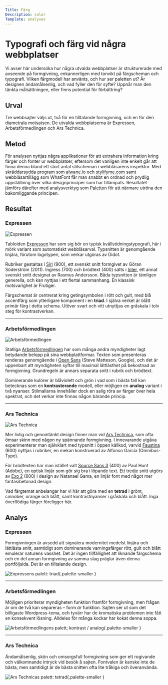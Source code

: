 ```yaml
---
Title: Färg
Description: color
Template: analyses
---
```


Typografi och färg vid några webbplatser
=======================

Vi avser här undersöka hur några utvalda webbplatser är strukturerade med avseende på formgivning, enkannerligen med tonvikt på färgscheman och typografi. Vilken färgmodell har använts, och hur ser paletten ut? Är designen ändamålsenlig, och vad fyller den för syfte? Uppnår man den tänkta målsättningen, eller finns potential för förbättring?

Urval
-----------------------

Tre webbsajter väljs ut, två för en tilltalande formgivning, och en för den diametrala motsatsen. De utvalda webbplatserna är Expressen, Arbetsförmedlingen och Ars Technica.

Metod
-----------------------

För analysen nyttjas några applikationer för att extrahera information kring färger och fonter ur webbplatser, eftersom det vanligen inte enkelt går att finna denna bland ett stort antal stilscheman i webbläsarens inspektor. Med skräddarsydda program som [alwane.io](https://alwane.io/) och [stylifyme.com](http://stylifyme.com/) samt webbläsartillägg som WhatFont får man snabbt en ordnad och prydlig uppställning över vilka designprinciper som har tillämpats. Resultatet jämförs därefter med analysverktyg som [Paletton](https://paletton.com/) för att närmare utröna den bakomliggande principen.

Resultat
-----------------------

### Expressen

![Expressen](%assets_url%/img/expressen.avif)

Tabloiden [Expressen](https://www.expressen.se/nyheter/varlden/brottslingarna-trump-kan-benada-antligen/) har som sig bör en typisk kvällstidningstypografi, här i mörk variant som automatiskt webbläsarval. Typsnitten är genomgående linjära, förutom logotypen, som verkar utgöras av Didot.

Rubriker gestaltas i [Siri](https://lettersfromsweden.se/font/siri/) (900), ett svenskt snitt formgivet av Göran Söderström (2011). Ingress (700) och brödtext (400) sätts i [Inter](https://rsms.me/inter/), ett annat svenskt snitt designat av Rasmus Andersson. Båda typsnitten är tämligen generella, och kan nyttjas i ett flertal sammanhang. En klassisk motsvarighet är Frutiger.

Färgschemat är centrerat kring getingsymbolen i rött och gult, med blå accentfärg som ytterligare komponent i en **triad**. I själva verket är blått primär färg i detta schema. Utöver svart och vitt utnyttjas en gråskala i tolv steg för kontrastverkan.

<div class="report-palette">
    <span class="expressen-blue-100"></span>
    <span class="expressen-blue-200"></span>
    <span class="expressen-blue-300"></span>
    <span class="expressen-blue-400"></span>
    <span class="expressen-blue-500"></span>
    <span class="expressen-blue-600"></span>
    <span class="expressen-blue-700 primary"></span>
    <span class="expressen-blue-800"></span>
    <span class="expressen-blue-900"></span>
</div>

<div class="report-palette">
    <span class="expressen-red-100"></span>
    <span class="expressen-red-200 primary"></span>
    <span class="expressen-red-300"></span>
    <span class="expressen-red-400"></span>
</div>

<div class="report-palette">
    <span class="expressen-scarlet-red-100"></span>
    <span class="expressen-scarlet-red-200"></span>
    <span class="expressen-scarlet-red-300"></span>
    <span class="expressen-scarlet-red-400"></span>
</div>

<div class="report-palette">
    <span class="expressen-yellow-100 primary"></span>
    <span class="expressen-yellow-200"></span>
</div>

<div class="report-palette">
    <span class="expressen-gray-100"></span>
    <span class="expressen-gray-200"></span>
    <span class="expressen-gray-300"></span>
    <span class="expressen-gray-400"></span>
    <span class="expressen-gray-500"></span>
    <span class="expressen-gray-600"></span>
    <span class="expressen-gray-700"></span>
    <span class="expressen-gray-800"></span>
    <span class="expressen-gray-900"></span>
    <span class="expressen-gray-1000"></span>
    <span class="expressen-gray-1100"></span>
    <span class="expressen-gray-1200"></span>
    <span class="expressen-gray-1300"></span>
    <span class="expressen-gray-1400"></span>
</div>

--- 

### Arbetsförmedlingen

![Arbetsförmedlingen](%assets_url%/img/af.avif)

Statliga [Arbetsförmedlingen](https://arbetsformedlingen.se/) har som många andra myndigheter lagt betydande belopp på sina webbplattformar. Texten som presenteras renderas genomgående i [Open Sans](https://en.wikipedia.org/wiki/Open_Sans) (Steve Matteson, Google), och det är uppenbart att myndigheten syftar till maximal lättlästhet på bekostnad av formgivning. Grundregeln är annars separata snitt i rubrik och brödtext.

Dominerande kulörer är blåviolett och grön i vad som i bästa fall kan betecknas som en **kontrasterande** modell, eller möjligen en **analog** variant i två nyanser. Stilmallarna innehåller dock en salig röra av färger över hela spektrat, och det verkar inte finnas någon bärande princip.

<div class="report-palette">
    <span class="af-violet-100"></span>
    <span class="af-violet-200 primary"></span>
    <span class="af-green-100 primary"></span>
</div>

<div class="report-palette">
    <span class="af-blue-violet-100"></span>
    <span class="af-blue-violet-200"></span>
    <span class="af-blue-violet-300"></span>
    <span class="af-blue-violet-400"></span>
</div>

<div class="report-palette">
    <span class="af-gray-100"></span>
    <span class="af-gray-200"></span>
    <span class="af-gray-300"></span>
    <span class="af-gray-400"></span>
    <span class="af-gray-500"></span>
    <span class="af-gray-600"></span>
    <span class="af-gray-700"></span>
    <span class="af-gray-800"></span>
    <span class="af-gray-900"></span>
    <span class="af-gray-1000"></span>
    <span class="af-gray-1100"></span>
    <span class="af-gray-1200"></span>
    <span class="af-gray-1300"></span>
    <span class="af-gray-1400"></span>
    <span class="af-gray-1500"></span>
    <span class="af-gray-1600"></span>
    <span class="af-gray-1700"></span>
    <span class="af-gray-1800"></span>
    <span class="af-gray-1900"></span>
    <span class="af-gray-2000"></span>
    <span class="af-gray-2100"></span>
    <span class="af-gray-2200"></span>
    <span class="af-gray-2300"></span>
    <span class="af-gray-2400"></span>
    <span class="af-gray-2500"></span>
    <span class="af-gray-2600"></span>
    <span class="af-gray-2700"></span>
    <span class="af-gray-2800"></span>
    <span class="af-gray-2900"></span>
    <span class="af-gray-3000"></span>
    <span class="af-gray-3100"></span>
    <span class="af-gray-3200"></span>
    <span class="af-gray-3300"></span>
    <span class="af-gray-3400"></span>
    <span class="af-gray-3500"></span>
    <span class="af-gray-3600"></span>
    <span class="af-gray-3700"></span>
    <span class="af-gray-3800"></span>
    <span class="af-gray-3900"></span>
    <span class="af-gray-4000"></span>
    <span class="af-gray-4100"></span>
    <span class="af-gray-4200"></span>
    <span class="af-gray-4300"></span>
    <span class="af-gray-4400"></span>
    <span class="af-gray-4500"></span>
    <span class="af-gray-4600"></span>
    <span class="af-gray-4700"></span>
    <span class="af-gray-4800"></span>
    <span class="af-gray-4900"></span>
</div>

<div class="report-palette">
    <span class="af-blue-100"></span>
    <span class="af-blue-200"></span>
    <span class="af-blue-300"></span>
    <span class="af-blue-400"></span>
    <span class="af-blue-500"></span>
    <span class="af-blue-600"></span>
    <span class="af-blue-700"></span>
    <span class="af-blue-800"></span>
    <span class="af-blue-900"></span>
    <span class="af-blue-1000"></span>
    <span class="af-blue-1100"></span>
</div>

<div class="report-palette">
    <span class="af-red-100"></span>
    <span class="af-red-200"></span>
    <span class="af-red-300"></span>
    <span class="af-red-400"></span>
    <span class="af-red-500"></span>
</div>

<div class="report-palette">
    <span class="af-teal-100"></span>
    <span class="af-teal-200"></span>
    <span class="af-teal-300"></span>
    <span class="af-teal-400"></span>
    <span class="af-teal-500"></span>
</div>

<div class="report-palette">
    <span class="af-khaki-100"></span>
    <span class="af-khaki-200"></span>
    <span class="af-khaki-300"></span>
    <span class="af-khaki-400"></span>
    <span class="af-khaki-500"></span>
</div>

<div class="report-palette">
    <span class="af-cyan-100"></span>
    <span class="af-cyan-200"></span>
    <span class="af-cyan-300"></span>
</div>

<div class="report-palette">
    <span class="af-olive-100"></span>
    <span class="af-olive-200"></span>
</div>

<div class="report-palette">
    <span class="af-scarlet-100"></span>
</div>

---

### Ars Technica

![Ars Technica](%assets_url%/img/ars.avif)

Mer livlig och genomtänkt design finner man vid [Ars Technica](https://arstechnica.com/space/2024/11/space-policy-is-about-to-get-pretty-wild-yall/), som ofta ömsar skinn med någon ny spännande formgivning. I innevarande utgåva experimenterar man självklart med typsnitt i öppen källkod, varvid [Faustina](https://github.com/Omnibus-Type/Faustina) (600) nyttjas i rubriker, en mekan konstruerad av Alfonso García (Omnibus-Type).

För brödtexten har man istället valt [Source Sans 3](https://fonts.google.com/specimen/Source+Sans+3) (400) av Paul Hunt (Adobe), en optisk linjär som gör sig bra i löpande text. Ett tredje snitt utgörs av [Exo 2](https://fonts.google.com/specimen/Exo+2) (600) i design av Natanael Gama, en linjär font med något mer fantasibetonad design.

Vad färgtemat anbelangar har vi här att göra med en **tetrad** i grönt, cinnober, orange och blått, samt kontrastnyanser i gråskala och blått. Inga överflödiga färger föreligger här.

<div class="report-palette">
    <span class="ars-green-100"></span>
    <span class="ars-vermilion-100"></span>
    <span class="ars-blue-100"></span>
    <span class="ars-orange-100"></span>
</div>

<div class="report-palette">
    <span class="ars-gray-100"></span>
    <span class="ars-gray-200"></span>
    <span class="ars-gray-300"></span>
    <span class="ars-gray-400"></span>
    <span class="ars-gray-500"></span>
    <span class="ars-gray-600"></span>
    <span class="ars-gray-700"></span>
    <span class="ars-gray-800"></span>
    <span class="ars-gray-900"></span>
    <span class="ars-gray-1000"></span>
</div>

<div class="report-palette">
    <span class="ars-blue-violet-100"></span>
    <span class="ars-blue-violet-200"></span>
    <span class="ars-blue-violet-300"></span>
    <span class="ars-blue-violet-400"></span>
</div>

Analys
-----------------------

### Expressen

Formgivningen är avsedd att signalera modernitet medelst linjära och lättlästa snitt, samtidigt som dominerande varningsfärger rött, gult och blått emulerar naturens vasshet. Det är ingen tillfällighet att liknande färgschema och en del annan formgivning av samma slag präglar även denna portföljsida. Det är en tilltalande design.

![Expressens palett: triad](%assets_url%/img/expressen-palett.avif){.palette-smaller }

--- 

### Arbetsförmedlingen

Möjligen prioriterar myndigheten funktion framför formgivning, men frågan är om de två kan separeras – form *är* funktion. Sajten ser ut som det billigaste Wordpress-tema, och tyvärr har de kromatiska problemen inte fått en konsekvent lösning. Alldeles för många kockar har kokat denna soppa.

![Arbetsförmedlingens palett; kontrast / analog](%assets_url%/img/af-palett.avif){.palette-smaller }

---

### Ars Technica

Ändamålsenlig, skön och omsorgsfull formgivning som ger ett rogivande och välkomnande intryck vid besök å sajten. Fontvalen är kanske inte de bästa, men samtidigt är de bästa snitten ofta lite tråkiga och överanvända.

![Ars Technicas palett: tetrad](%assets_url%/img/ars-palett.avif){.palette-smaller }
